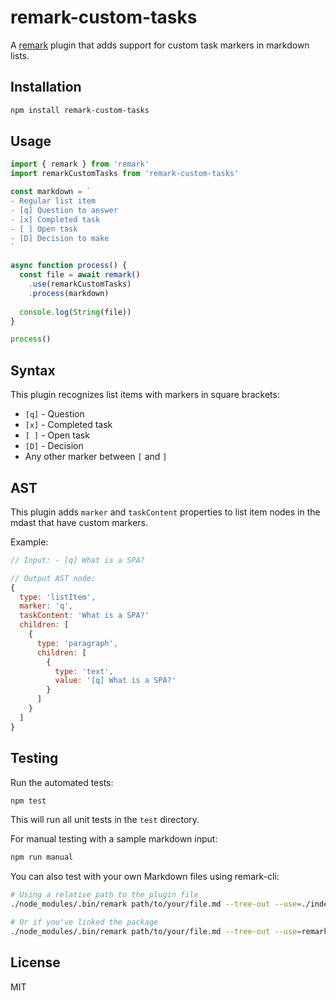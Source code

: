 # remark-custom-tasks

A [remark](https://github.com/remarkjs/remark) plugin that adds support for custom task markers in markdown lists.

## Installation

```bash
npm install remark-custom-tasks
```

## Usage

```js
import { remark } from 'remark'
import remarkCustomTasks from 'remark-custom-tasks'

const markdown = `
- Regular list item
- [q] Question to answer
- [x] Completed task
- [ ] Open task
- [D] Decision to make
`

async function process() {
  const file = await remark()
    .use(remarkCustomTasks)
    .process(markdown)
    
  console.log(String(file))
}

process()
```

## Syntax

This plugin recognizes list items with markers in square brackets:

- `[q]` - Question
- `[x]` - Completed task
- `[ ]` - Open task
- `[D]` - Decision
- Any other marker between `[` and `]`

## AST

This plugin adds `marker` and `taskContent` properties to list item nodes in the mdast that have custom markers.

Example:

```js
// Input: - [q] What is a SPA?

// Output AST node:
{
  type: 'listItem',
  marker: 'q',
  taskContent: 'What is a SPA?'
  children: [
    {
      type: 'paragraph',
      children: [
        {
          type: 'text',
          value: '[q] What is a SPA?'
        }
      ]
    }
  ]
}
```

## Testing

Run the automated tests:

```bash
npm test
```

This will run all unit tests in the `test` directory.

For manual testing with a sample markdown input:

```bash
npm run manual
```

You can also test with your own Markdown files using remark-cli:

```bash
# Using a relative path to the plugin file
./node_modules/.bin/remark path/to/your/file.md --tree-out --use=./index.js

# Or if you've linked the package
./node_modules/.bin/remark path/to/your/file.md --tree-out --use=remark-custom-tasks
```

## License

MIT
